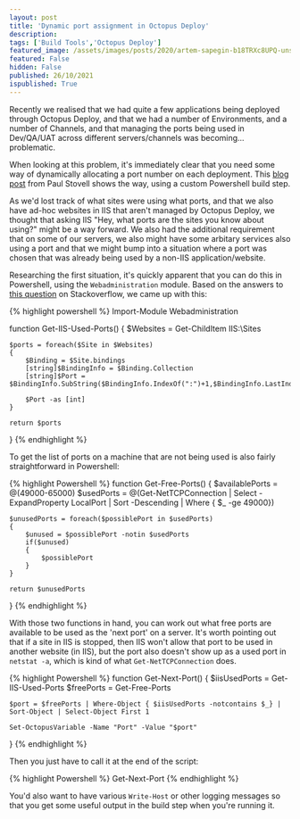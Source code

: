 ```yaml
---
layout: post
title: 'Dynamic port assignment in Octopus Deploy'
description: 
tags: ['Build Tools','Octopus Deploy']
featured_image: /assets/images/posts/2020/artem-sapegin-b18TRXc8UPQ-unsplash.jpg
featured: False
hidden: False
published: 26/10/2021
ispublished: True
---
```

Recently we realised that we had quite a few applications being deployed through Octopus Deploy, and that we had a number of Environments, and a number of Channels, and that managing the ports being used in Dev/QA/UAT across different servers/channels was becoming... problematic.

When looking at this problem, it's immediately clear that you need some way of dynamically allocating a port number on each deployment. This [blog post](https://octopus.com/blog/changing-website-port-on-each-deployment) from Paul Stovell shows the way, using a custom Powershell build step.

As we'd lost track of what sites were using what ports, and that we also have ad-hoc websites in IIS that aren't managed by Octopus Deploy, we thought that asking IIS "Hey, what ports are the sites you know about using?" might be a way forward. We also had the additional requirement that on some of our servers, we also might have some arbitary services also using a port and that we might bump into a situation where a port was chosen that was already being used by a non-IIS application/website.

Researching the first situation, it's quickly apparent that you can do this in Powershell, using the `Webadministration` module. Based on the answers to [this question](https://stackoverflow.com/q/15528492) on Stackoverflow, we came up with this:

{% highlight powershell %}
Import-Module Webadministration

function Get-IIS-Used-Ports()
{
    $Websites = Get-ChildItem IIS:\Sites

    $ports = foreach($Site in $Websites)
    {
        $Binding = $Site.bindings
        [string]$BindingInfo = $Binding.Collection
        [string]$Port = $BindingInfo.SubString($BindingInfo.IndexOf(":")+1,$BindingInfo.LastIndexOf(":")-$BindingInfo.IndexOf(":")-1)

        $Port -as [int]
    }

    return $ports
}
{% endhighlight %}

To get the list of ports on a machine that are not being used is also fairly straightforward in Powershell:

{% highlight Powershell %}
function Get-Free-Ports()
{
    $availablePorts = @(49000-65000)
    $usedPorts = @(Get-NetTCPConnection | Select -ExpandProperty LocalPort | Sort -Descending | Where { $_ -ge 49000})

    $unusedPorts = foreach($possiblePort in $usedPorts)
    {
        $unused = $possiblePort -notin $usedPorts
        if($unused)
        {
            $possiblePort
        }
    }

    return $unusedPorts
}
{% endhighlight %}

With those two functions in hand, you can work out what free ports are available to be used as the 'next port' on a server. It's worth pointing out that if a site in IIS is stopped, then IIS won't allow that port to be used in another website (in IIS), but the port also doesn't show up as a used port in `netstat -a`, which is kind of what `Get-NetTCPConnection` does.

{% highlight Powershell %}
function Get-Next-Port()
{
    $iisUsedPorts = Get-IIS-Used-Ports
    $freePorts = Get-Free-Ports

    $port = $freePorts | Where-Object { $iisUsedPorts -notcontains $_} | Sort-Object | Select-Object First 1

    Set-OctopusVariable -Name "Port" -Value "$port"
}
{% endhighlight %}

Then you just have to call it at the end of the script:


{% highlight Powershell %}
Get-Next-Port
{% endhighlight %}

You'd also want to have various `Write-Host` or other logging messages so that you get some useful output in the build step when you're running it.